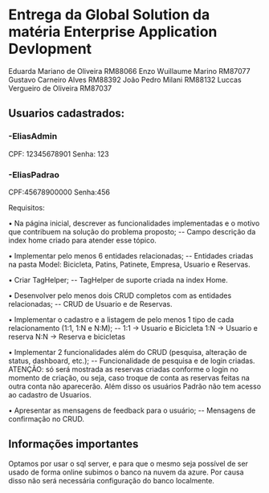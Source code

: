 # Entrega da Global Solution da matéria Enterprise Application Devlopment

Eduarda Mariano de Oliveira 	RM88066
Enzo Wuillaume Marino 		    RM87077
Gustavo Carneiro Alves 		    RM88392
João Pedro Milani 		        RM88132
Luccas Vergueiro de Oliveira 	RM87037 

## Usuarios cadastrados:
### -EliasAdmin
CPF: 12345678901
Senha: 123
### -EliasPadrao
CPF:45678900000
Senha:456

Requisitos:

• Na página inicial, descrever as funcionalidades implementadas e o motivo que contribuem na solução do problema proposto; -- Campo descrição da index home criado para atender esse tópico.

• Implementar pelo menos 6 entidades relacionadas; -- Entidades criadas na pasta Model: Bicicleta, Patins, Patinete, Empresa, Usuario e Reservas.

• Criar TagHelper; -- TagHelper de suporte criada na index Home.

• Desenvolver pelo menos dois CRUD completos com as entidades relacionadas; -- CRUD de Usuario e de Reservas.

• Implementar o cadastro e a listagem de pelo menos 1 tipo de cada relacionamento (1:1, 1:N e N:M); -- 1:1 -> Usuario e Bicicleta 1:N -> Usuario e reserva N:N -> Reserva e bicicletas

• Implementar 2 funcionalidades além do CRUD (pesquisa, alteração de status, dashboard, etc.); -- Funcionalidade de pesquisa e de login criadas. ATENÇÃO: só será mostrada as reservas criadas conforme o login no momento de criação, ou seja, caso troque de conta as reservas feitas na outra conta não aparecerão. Além disso os usuários Padrão não tem acesso ao cadastro de Usuarios.

• Apresentar as mensagens de feedback para o usuário; -- Mensagens de confirmação no CRUD. 

## Informações importantes

Optamos por usar o sql server, e para que o mesmo seja possível de ser usado de forma online subimos o banco na nuvem da azure. Por causa disso não será necessária configuração do banco localmente.

